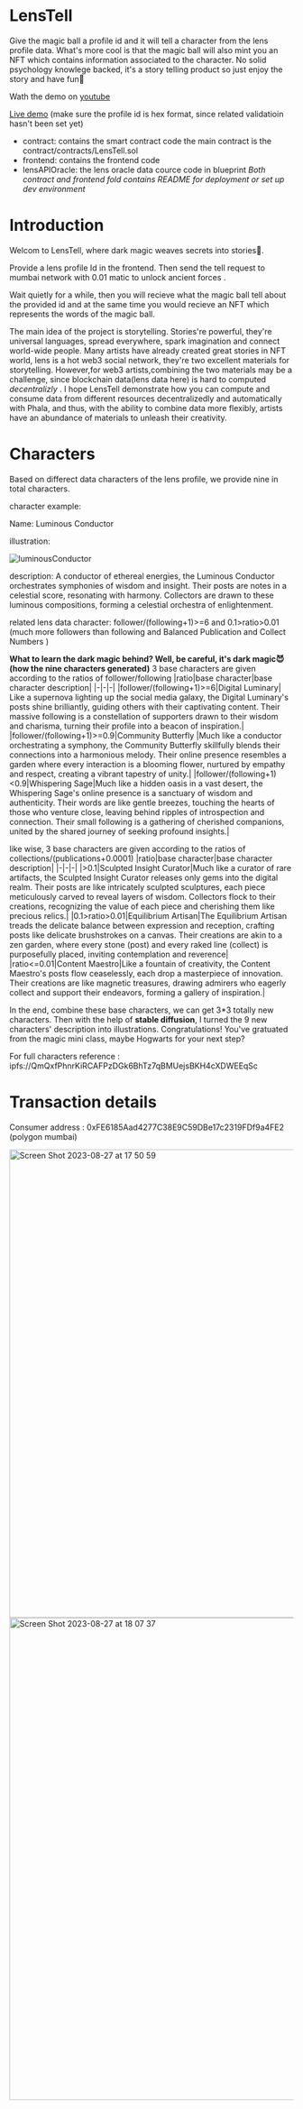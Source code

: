 # LensTell
 Give the magic ball a profile id and it will tell a character from the lens profile data. What's more cool is that the magic ball will also mint you an NFT which contains information associated to the character. No solid psychology knowlege backed, it's a story telling product so just enjoy the story and have fun🔮
 
 Wath the demo on [youtube](https://www.youtube.com/watch?v=XxM6WYwOGkQ)
 
 [Live demo](https://lens-tell.vercel.app/) (make sure the profile id is hex format, since related validatioin hasn't been set yet)
 
- contract: contains the smart contract code
  the main contract is the contract/contracts/LensTell.sol
- frontend: contains the frontend code
- lensAPIOracle: the lens oracle data cource code in blueprint
  *Both contract and frontend fold contains README for deployment or set up dev environment*
  


# Introduction
Welcom to LensTell, where dark magic weaves secrets into stories🔮. 

Provide a lens profile Id in the frontend. Then send the tell request to mumbai network with 0.01 matic to unlock ancient forces .

Wait quietly for a while, then you will recieve what the magic ball tell about the provided id and at the same time you would recieve an NFT which represents the words of the magic ball.

The main idea of the project is storytelling. Stories're powerful, they're universal languages, spread everywhere, spark imagination and connect world-wide people. Many artists have already created great stories in NFT world, lens is a hot web3 social network, they're two excellent materials for storytelling. However,for web3 artists,combining the two materials may be a challenge, since blockchain data(lens data here) is hard to computed *decentralizly* . I hope LensTell demonstrate how you can compute and consume data from different resources decentralizedly and automatically with Phala, and thus, with the ability to combine data more flexibly, artists have an abundance of materials to unleash their creativity.

# Characters
Based on differect data characters of the lens profile, we provide nine in total characters.

character example: 

Name: Luminous Conductor

illustration:

![luminousConductor](https://github.com/Ricy137/LensTell/assets/97211928/03596ae3-7970-498d-910b-4da13c90fbd6)

description:
A conductor of ethereal energies, the Luminous Conductor orchestrates symphonies of wisdom and insight. Their posts are notes in a celestial score, resonating with harmony. Collectors are drawn to these luminous compositions, forming a celestial orchestra of enlightenment.

related lens data character: follower/(following+1)>=6 and 0.1>ratio>0.01 (much more followers than following and Balanced Publication and Collect Numbers )

**What to learn the dark magic behind? Well, be careful, it's dark magic😈 (how the nine characters generated)**
3 base characters are given according to the ratios of follower/following 
|ratio|base character|base character description|
|-|-|-|
|follower/(following+1)>=6|Digital Luminary| Like a supernova lighting up the social media galaxy, the Digital Luminary's posts shine brilliantly, guiding others with their captivating content. Their massive following is a constellation of supporters drawn to their wisdom and charisma, turning their profile into a beacon of inspiration.|
|follower/(following+1)>=0.9|Community Butterfly |Much like a conductor orchestrating a symphony, the Community Butterfly skillfully blends their connections into a harmonious melody. Their online presence resembles a garden where every interaction is a blooming flower, nurtured by empathy and respect, creating a vibrant tapestry of unity.|
|follower/(following+1)<0.9|Whispering Sage|Much like a hidden oasis in a vast desert, the Whispering Sage's online presence is a sanctuary of wisdom and authenticity. Their words are like gentle breezes, touching the hearts of those who venture close, leaving behind ripples of introspection and connection. Their small following is a gathering of cherished companions, united by the shared journey of seeking profound insights.|

like wise, 3 base characters are given according to the ratios of collections/(publications+0.0001)
|ratio|base character|base character description|
|-|-|-|
|>0.1|Sculpted Insight Curator|Much like a curator of rare artifacts, the Sculpted Insight Curator releases only gems into the digital realm. Their posts are like intricately sculpted sculptures, each piece meticulously carved to reveal layers of wisdom. Collectors flock to their creations, recognizing the value of each piece and cherishing them like precious relics.|
|0.1>ratio>0.01|Equilibrium Artisan|The Equilibrium Artisan treads the delicate balance between expression and reception, crafting posts like delicate brushstrokes on a canvas. Their creations are akin to a zen garden, where every stone (post) and every raked line (collect) is purposefully placed, inviting contemplation and reverence|
|ratio<=0.01|Content Maestro|Like a fountain of creativity, the Content Maestro's posts flow ceaselessly, each drop a masterpiece of innovation. Their creations are like magnetic treasures, drawing admirers who eagerly collect and support their endeavors, forming a gallery of inspiration.|

In the end, combine these base characters, we can get 3*3 totally new characters. Then with the help of **stable diffusion**, I turned the 9 new characters' description into illustrations. Congratulations! You've gratuated from the magic mini class, maybe Hogwarts for your next step?

For full characters reference : ipfs://QmQxfPhnrKiRCAFPzDGk6BhTz7qBMUejsBKH4cXDWEEqSc

# Transaction details
Consumer address : 0xFE6185Aad4277C38E9C59DBe17c2319FDf9a4FE2 (polygon mumbai) 

<img width="831" alt="Screen Shot 2023-08-27 at 17 50 59" src="https://github.com/Ricy137/LensTell/assets/97211928/7528d226-85b0-4435-8307-306e05744706">

<img width="856" alt="Screen Shot 2023-08-27 at 18 07 37" src="https://github.com/Ricy137/LensTell/assets/97211928/62d1ab62-d823-4e41-9b8e-55ddda609121">


